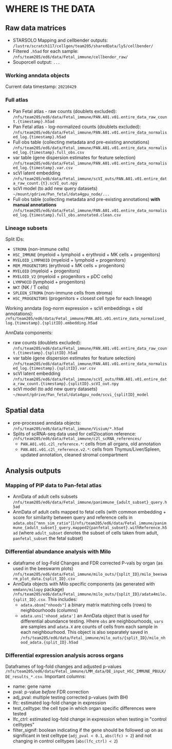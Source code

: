 # WHERE IS THE DATA

## Raw data matrices
- STARSOLO Mapping and cellbender outputs: `/lustre/scratch117/cellgen/team205/sharedData/ly5/cellbender/`
- Filtered `.h5ad` for each sample: `/nfs/team205/ed6/data/Fetal_immune/cellbender_raw/`
- Souporcell output: `...`

### Working anndata objects

Current data timestamp: `20210429`

### Full atlas

- Pan Fetal atlas - raw counts (doublets excluded): `/nfs/team205/ed6/data/Fetal_immune/PAN.A01.v01.entire_data_raw_count.{timestamp}.h5ad` 
- Pan Fetal atlas - log-normalized counts (doublets excluded): `/nfs/team205/ed6/data/Fetal_immune/PAN.A01.v01.entire_data_normalised_log.{timestamp}.h5ad` 
- Full obs table (collecting metadata and pre-existing annotations) `/nfs/team205/ed6/data/Fetal_immune/PAN.A01.v01.entire_data_normalised_log.{timestamp}.full_obs.csv`
- var table (gene dispersion estimates for feature selection) `/nfs/team205/ed6/data/Fetal_immune/PAN.A01.v01.entire_data_normalised_log.{timestamp}.var.csv`
- scVI latent embedding `/nfs/team205/ed6/data/Fetal_immune/scVI_outs/PAN.A01.v01.entire_data_raw_count.{t}.scVI_out.npy` 
- scVI model (to add new query datasets) `~/mount/gdrive/Pan_fetal/data4gpu_node/...`
- Full obs table (collecting metadata and pre-existing annotations) **with manual annotations** `/nfs/team205/ed6/data/Fetal_immune/PAN.A01.v01.entire_data_normalised_log.{timestamp}.full_obs.annotated.clean.csv`

### Lineage subsets

Split IDs:
- `STROMA` (non-immune cells)
- `HSC_IMMUNE` (myeloid + lymphoid + erythroid + MK cells + progenitors)
- `MYELOID_LYMPHOID` (myeloid + lymphoid + progenitors)
- `MEM_PROGENITORS` (erythroid + MK cells + progenitors)
- `MYELOID` (myeloid + progenitors)
- `MYELOID_V2` (myeloid + progenitors + pDC cells)
- `LYMPHOID` (lymphoid + progenitors)
- `NKT` (NK / T cells)
- `SPLEEN_STROMA` (non-immune cells from stroma)
- `HSC_PROGENITORS` (progenitors + closest cell type for each lineage)

Working anndata (log-norm expression + scVI embeddings + old annotations): `/nfs/team205/ed6/data/Fetal_immune/PAN.A01.v01.entire_data_normalised_log.{timestamp}.{splitID}.embedding.h5ad` 
 
AnnData components:
- raw counts (doublets excluded): `/nfs/team205/ed6/data/Fetal_immune/PAN.A01.v01.entire_data_raw_count.{timestamp}.{splitID}.h5ad` 
- var table (gene dispersion estimates for feature selection) `/nfs/team205/ed6/data/Fetal_immune/PAN.A01.v01.entire_data_normalised_log.{timestamp}.{splitID}.var.csv`
- scVI latent embedding `/nfs/team205/ed6/data/Fetal_immune/scVI_outs/PAN.A01.v01.entire_data_raw_count.{timestamp}.{splitID}.scVI_out.npy`  
- scVI model (to add new query datasets) `~/mount/gdrive/Pan_fetal/data4gpu_node/scvi_{splitID}_model`

## Spatial data

<!-- - raw data: `/lustre/scratch117/cellgen/team205/sharedData/ed6/visium-noimage-hack` (mapped without image with a hack by `ktpolanski`) -->
- pre-processed anndata objects: `/nfs/team205/ed6/data/Fetal_immune/Visium/*.h5ad` 
- Splits of scRNA-seq data used for cell2location reference: `/nfs/team205/ed6/data/Fetal_immune/c2l_scRNA_references/`
    - `PAN.A01.v01.c2l_reference.*`: cells from all organs, old annotation
    - `PAN.A01.v01.c2l_reference.v2.*`: cells from Thymus/Liver/Spleen, updated annotation, cleaned stromal compartment

## Analysis outputs

### Mapping of PIP data to Pan-fetal atlas

- AnnData of adult cells subsets `/nfs/team205/ed6/data/Fetal_immune/panimmune_{adult_subset}_query.h5ad`
- AnnData of adult cells mapped to fetal cells (with common embedding + score for similarity between query and reference cells in `adata.obs["mnn_sim_ratio"]`)`/nfs/team205/ed6/data/Fetal_immune/panimmune_{adult_subset}_query.mapped2{panfetal_subset}.withReference.h5ad` (where `adult_subset` denotes the subset of cells taken from adult, `panfetal_subset` the fetal subset)

### Differential abundance analysis with Milo

- dataframe of log-Fold Changes and FDR corrected P-vals by organ (as used in the beeswarm plots) `/nfs/team205/ed6/data/Fetal_immune/milo_outs/{split_ID}/milo_beeswarm_plot_data.{split_ID}.csv`
- AnnData objects with Milo specific components (as generated with `emdann/milopy` package) `/nfs/team205/ed6/data/Fetal_immune/milo_outs/{split_ID}/adata4milo.{split_ID}.csv`. This includes:
    - `adata.obsm["nhoods"]` a binary matrix matching cells (rows) to neighbourhoods (columns)
    - `adata.uns['nhood_adata']` an AnnData object that is used for differential abundance testing. Hhere `obs` are neighbourhoods, `vars` are samples and `adata.X` are counts of cells from each sample in each neighbourhood. This object is also separately saved in `/nfs/team205/ed6/data/Fetal_immune/milo_outs/{split_ID}/milo_nhood_adata.{split_ID}.h5ad`

### Differential expression analysis across organs
Dataframes of log-fold changes and adjusted p-values `/nfs/team205/ed6/data/Fetal_immune/LMM_data/DE_input_HSC_IMMUNE_PBULK/DE_results_*.csv`. Important columns:

- name: gene name
- pval: p-value _before_ FDR correction
- adj_pval: multiple testing corrected p-values (with BH)
- lfc: estimated log-fold change in expression
- test_celltype: the cell type in which organ specific differences were tested 
- lfc_ctrl: estimated log-fold change in expression when testing in "control celltypes" 
- filter_signif: boolean indicating if the gene should be followed up on as significant in test celltype (`adj_pval < 0.1`, `abs(lfc) > 2`) and not changing in control celltypes (`abs(lfc_ctrl) < 2`)
